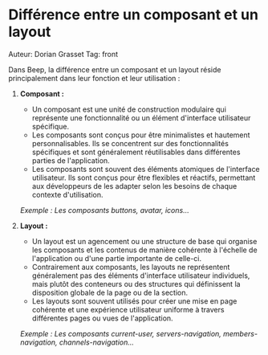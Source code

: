 # Différence entre un composant et un layout

Auteur: Dorian Grasset
Tag: front

Dans Beep, la différence entre un composant et un layout réside principalement dans leur fonction et leur utilisation :

1. **Composant :**
    - Un composant est une unité de construction modulaire qui représente une fonctionnalité ou un élément d'interface utilisateur spécifique.
    - Les composants sont conçus pour être minimalistes et hautement personnalisables. Ils se concentrent sur des fonctionnalités spécifiques et sont généralement réutilisables dans différentes parties de l'application.
    - Les composants sont souvent des éléments atomiques de l'interface utilisateur. Ils sont conçus pour être flexibles et réactifs, permettant aux développeurs de les adapter selon les besoins de chaque contexte d'utilisation.

    *Exemple : Les composants buttons, avatar, icons…*

2. **Layout :**
    - Un layout est un agencement ou une structure de base qui organise les composants et les contenus de manière cohérente à l'échelle de l'application ou d'une partie importante de celle-ci.
    - Contrairement aux composants, les layouts ne représentent généralement pas des éléments d'interface utilisateur individuels, mais plutôt des conteneurs ou des structures qui définissent la disposition globale de la page ou de la section.
    - Les layouts sont souvent utilisés pour créer une mise en page cohérente et une expérience utilisateur uniforme à travers différentes pages ou vues de l'application.

    *Exemple : Les composants current-user, servers-navigation, members-navigation, channels-navigation…*
